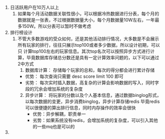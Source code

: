 1. 日活跃用户在10万人以上
   1. 如果每个月活动数据关联性很小，可以根据冷热数据进行分表，每个月的数据就是一张表，不过根据数据量大小，每个月数据量10W左右，一年最多150W。所以分表可以暂时不做考虑
2. 排行榜设计
   1. 不管大多数游戏的受众如何，还是其他活动排行情况，大多数是不会展示所有玩家的排行，往往只展示top100或者多少数据，所以设计初期，可以只
   计算top100左右的玩家信息。其次top名次可以按照异步方式进行计算，毕竟数据库存储总分数还是具有一定计算效率问题的，以下可以通过2中方式
      1. 数据库计算： 存储每个玩家的总和，每次的得分都会进行累计存储
        + 优势： 每次查询只需要 desc score limit 100 即可
        + 劣势： 每次实时插入数据，高复杂的计算会影响数据的写入，同时字段的冗余会增加系统的复杂度
      2. 异步计算： 将玩家的分数以及个人基本信息，通过数据binglog形式，以每次数据的变更，异步消费binglog，异步计算存储redis
      毕竟redis可以很便捷的算出排行信息，同时内存操作的效率会很快
         + 优势：异步解耦，职责单一
         + 劣势：如果系统没有redis，会增加系统的复杂度，可以引入其他的一些mq也是可以的
3. 